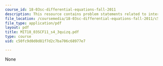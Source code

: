 ```yaml
---
course_id: 18-03sc-differential-equations-fall-2011
description: This resource contains problem statements related to interpret the graph.
file_location: /coursemedia/18-03sc-differential-equations-fall-2011/c50fc9d0d0d81f7d2c7ba706c68977e7_MIT18_03SCF11_s4_3quizq.pdf
file_type: application/pdf
layout: pdf
title: MIT18_03SCF11_s4_3quizq.pdf
type: course
uid: c50fc9d0d0d81f7d2c7ba706c68977e7

---
```

None
